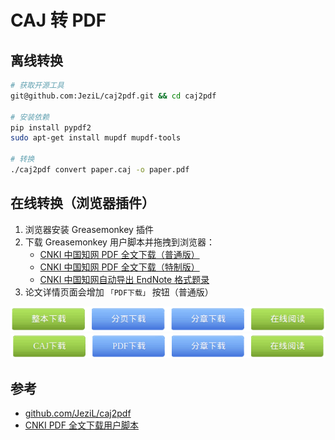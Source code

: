 # CAJ 转 PDF

## 离线转换

```bash
# 获取开源工具
git@github.com:JeziL/caj2pdf.git && cd caj2pdf

# 安装依赖
pip install pypdf2
sudo apt-get install mupdf mupdf-tools

# 转换
./caj2pdf convert paper.caj -o paper.pdf
```

## 在线转换（浏览器插件）

1. 浏览器安装 Greasemonkey 插件
2. 下载 Greasemonkey 用户脚本并拖拽到浏览器：
   * [CNKI 中国知网 PDF 全文下载（普通版）](https://greasyfork.org/zh-CN/scripts/18841-cnki-%E4%B8%AD%E5%9B%BD%E7%9F%A5%E7%BD%91-pdf-%E5%85%A8%E6%96%87%E4%B8%8B%E8%BD%BD)
   * [CNKI 中国知网 PDF 全文下载（特制版）](https://greasyfork.org/zh-CN/scripts/18842-cnki-%E4%B8%AD%E5%9B%BD%E7%9F%A5%E7%BD%91-pdf-%E5%85%A8%E6%96%87%E4%B8%8B%E8%BD%BD-%E7%89%B9%E5%88%B6%E7%89%88)
   * [CNKI 中国知网自动导出 EndNote 格式题录](https://greasyfork.org/zh-CN/scripts/18828-cnki-%E4%B8%AD%E5%9B%BD%E7%9F%A5%E7%BD%91%E8%87%AA%E5%8A%A8%E5%AF%BC%E5%87%BA-endnote-%E6%A0%BC%E5%BC%8F%E9%A2%98%E5%BD%95)
3. 论文详情页面会增加 `「PDF下载」` 按钮（普通版）

![旧](.images/caj-button-old.png)
![新](.images/caj-button-new.png)

## 参考

* [github.com/JeziL/caj2pdf](https://github.com/JeziL/caj2pdf)
* [CNKI PDF 全文下载用户脚本](https://blog.csdn.net/VVBBBBB/article/details/51908785)